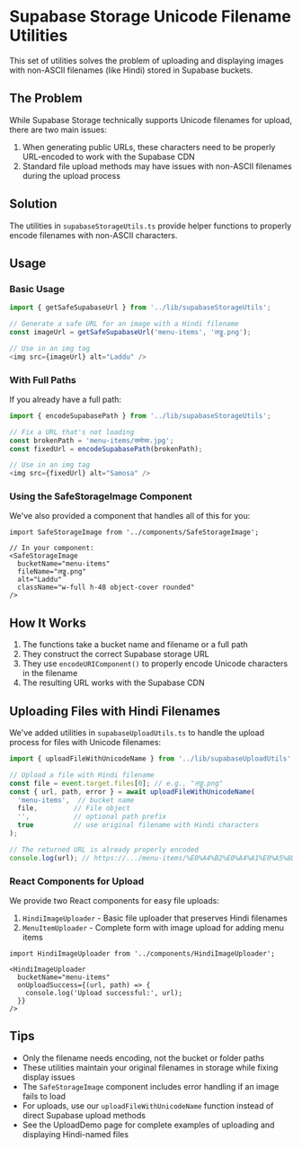 # Supabase Storage Unicode Filename Utilities

This set of utilities solves the problem of uploading and displaying images with non-ASCII filenames (like Hindi) stored in Supabase buckets.

## The Problem

While Supabase Storage technically supports Unicode filenames for upload, there are two main issues:
1. When generating public URLs, these characters need to be properly URL-encoded to work with the Supabase CDN
2. Standard file upload methods may have issues with non-ASCII filenames during the upload process

## Solution

The utilities in `supabaseStorageUtils.ts` provide helper functions to properly encode filenames with non-ASCII characters.

## Usage

### Basic Usage

```typescript
import { getSafeSupabaseUrl } from '../lib/supabaseStorageUtils';

// Generate a safe URL for an image with a Hindi filename
const imageUrl = getSafeSupabaseUrl('menu-items', 'लड्डू.png');

// Use in an img tag
<img src={imageUrl} alt="Laddu" />
```

### With Full Paths

If you already have a full path:

```typescript
import { encodeSupabasePath } from '../lib/supabaseStorageUtils';

// Fix a URL that's not loading
const brokenPath = 'menu-items/समोसा.jpg';
const fixedUrl = encodeSupabasePath(brokenPath);

// Use in an img tag
<img src={fixedUrl} alt="Samosa" />
```

### Using the SafeStorageImage Component

We've also provided a component that handles all of this for you:

```tsx
import SafeStorageImage from '../components/SafeStorageImage';

// In your component:
<SafeStorageImage 
  bucketName="menu-items" 
  fileName="लड्डू.png" 
  alt="Laddu" 
  className="w-full h-48 object-cover rounded" 
/>
```

## How It Works

1. The functions take a bucket name and filename or a full path
2. They construct the correct Supabase storage URL
3. They use `encodeURIComponent()` to properly encode Unicode characters in the filename
4. The resulting URL works with the Supabase CDN

## Uploading Files with Hindi Filenames

We've added utilities in `supabaseUploadUtils.ts` to handle the upload process for files with Unicode filenames:

```typescript
import { uploadFileWithUnicodeName } from '../lib/supabaseUploadUtils';

// Upload a file with Hindi filename
const file = event.target.files[0]; // e.g., "लड्डू.png"
const { url, path, error } = await uploadFileWithUnicodeName(
  'menu-items',  // bucket name
  file,         // File object 
  '',           // optional path prefix
  true          // use original filename with Hindi characters
);

// The returned URL is already properly encoded
console.log(url); // https://.../menu-items/%E0%A4%B2%E0%A4%A1%E0%A5%8D%E0%A4%A1%E0%A5%82.png
```

### React Components for Upload

We provide two React components for easy file uploads:

1. `HindiImageUploader` - Basic file uploader that preserves Hindi filenames
2. `MenuItemUploader` - Complete form with image upload for adding menu items

```tsx
import HindiImageUploader from '../components/HindiImageUploader';

<HindiImageUploader
  bucketName="menu-items"
  onUploadSuccess={(url, path) => {
    console.log('Upload successful:', url);
  }}
/>
```

## Tips

- Only the filename needs encoding, not the bucket or folder paths
- These utilities maintain your original filenames in storage while fixing display issues
- The `SafeStorageImage` component includes error handling if an image fails to load
- For uploads, use our `uploadFileWithUnicodeName` function instead of direct Supabase upload methods
- See the UploadDemo page for complete examples of uploading and displaying Hindi-named files